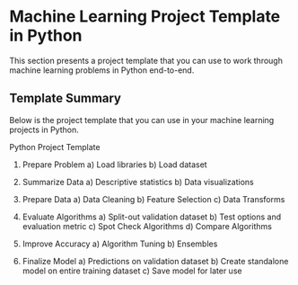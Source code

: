 # Machine Learning Project Template in Python
This section presents a project template that you can use to work through machine learning
problems in Python end-to-end.

## Template Summary
Below is the project template that you can use in your machine learning projects in Python.

Python Project Template
1. Prepare Problem
a) Load libraries
b) Load dataset

2. Summarize Data
a) Descriptive statistics
b) Data visualizations

3. Prepare Data
a) Data Cleaning
b) Feature Selection
c) Data Transforms

4. Evaluate Algorithms
a) Split-out validation dataset
b) Test options and evaluation metric
c) Spot Check Algorithms
d) Compare Algorithms

5. Improve Accuracy
a) Algorithm Tuning
b) Ensembles

6. Finalize Model
a) Predictions on validation dataset
b) Create standalone model on entire training dataset
c) Save model for later use